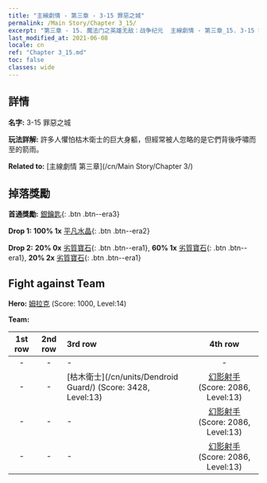 ```yaml
---
title: "主線劇情 - 第三章 - 3-15 罪惡之城"
permalink: /Main Story/Chapter 3_15/
excerpt: "第三章 - 15. 魔法门之英雄无敌：战争纪元  主線劇情 - 第三章_15. 3-15 罪惡之城"
last_modified_at: 2021-06-08
locale: cn
ref: "Chapter 3_15.md"
toc: false
classes: wide
---
```


## 詳情

 **名字:** 3-15 罪惡之城

 **玩法詳解:** 許多人懼怕枯木衛士的巨大身軀，但經常被人忽略的是它們背後呼嘯而至的箭雨。

 **Related to:** [主線劇情 第三章](/cn/Main Story/Chapter 3/)

## 掉落獎勵

 **首通獎勵:** [銀鑰匙](/cn/Items/con_693/){: .btn .btn--era3}

 **Drop 1:** **100% 1x** [平凡水晶](/cn/Items/mat_11/){: .btn .btn--era2}

 **Drop 2:** **20% 0x** [劣質寶石](/cn/Items/mat_4/){: .btn .btn--era1}, **60% 1x** [劣質寶石](/cn/Items/mat_4/){: .btn .btn--era1}, **20% 2x** [劣質寶石](/cn/Items/mat_4/){: .btn .btn--era1}


## Fight against Team
 **Hero:** [姆拉克](/cn/heroes/Mullich/) (Score: 1000, Level:14)

 **Team:**


  | 1st row | 2nd row | 3rd row | 4th row |
  |:----:|:----:|:----|:----:|
  | - | - | - | - |
  | - | - | [枯木衛士](/cn/units/Dendroid Guard/) (Score: 3428, Level:13)  | [幻影射手](/cn/units/Sharpshooter/) (Score: 2086, Level:13)  |
  | - | - | - | [幻影射手](/cn/units/Sharpshooter/) (Score: 2086, Level:13)  |
  | - | - | - | [幻影射手](/cn/units/Sharpshooter/) (Score: 2086, Level:13)  |


